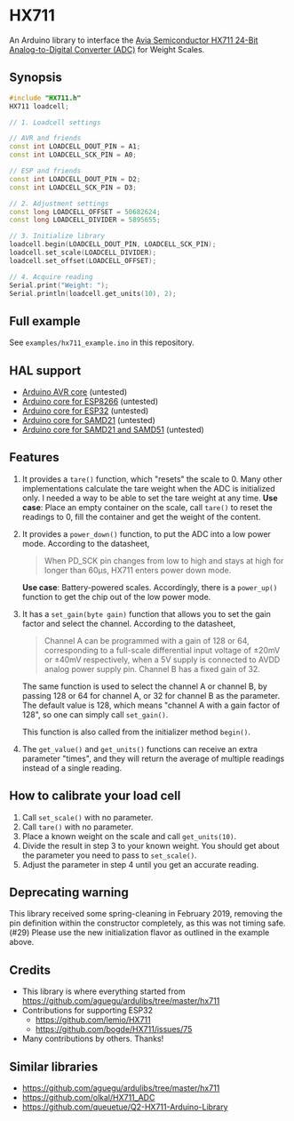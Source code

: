 # HX711
An Arduino library to interface the [Avia Semiconductor HX711 24-Bit Analog-to-Digital Converter (ADC)] for Weight Scales.


## Synopsis
```c++
#include "HX711.h"
HX711 loadcell;

// 1. Loadcell settings

// AVR and friends
const int LOADCELL_DOUT_PIN = A1;
const int LOADCELL_SCK_PIN = A0;

// ESP and friends
const int LOADCELL_DOUT_PIN = D2;
const int LOADCELL_SCK_PIN = D3;

// 2. Adjustment settings
const long LOADCELL_OFFSET = 50682624;
const long LOADCELL_DIVIDER = 5895655;

// 3. Initialize library
loadcell.begin(LOADCELL_DOUT_PIN, LOADCELL_SCK_PIN);
loadcell.set_scale(LOADCELL_DIVIDER);
loadcell.set_offset(LOADCELL_OFFSET);

// 4. Acquire reading
Serial.print("Weight: ");
Serial.println(loadcell.get_units(10), 2);
```


## Full example
See `examples/hx711_example.ino` in this repository.


## HAL support
- [Arduino AVR core](https://github.com/arduino/ArduinoCore-avr) (untested)
- [Arduino core for ESP8266](https://github.com/esp8266/Arduino) (untested)
- [Arduino core for ESP32](https://github.com/espressif/arduino-esp32) (untested)
- [Arduino core for SAMD21](https://github.com/arduino/ArduinoCore-samd) (untested)
- [Arduino core for SAMD21 and SAMD51](https://github.com/adafruit/ArduinoCore-samd) (untested)


## Features
1. It provides a `tare()` function, which "resets" the scale to 0. Many other
   implementations calculate the tare weight when the ADC is initialized only.
   I needed a way to be able to set the tare weight at any time.
   **Use case**: Place an empty container on the scale, call `tare()` to reset
   the readings to 0, fill the container and get the weight of the content.

2. It provides a `power_down()` function, to put the ADC into a low power mode.
   According to the datasheet,
   > When PD_SCK pin changes from low to high and stays at high
   > for longer than 60μs, HX711 enters power down mode.

   **Use case**: Battery-powered scales. Accordingly, there is a `power_up()`
   function to get the chip out of the low power mode.

3. It has a `set_gain(byte gain)` function that allows you to set the gain factor
   and select the channel. According to the datasheet,
   > Channel A can be programmed with a gain of 128 or 64, corresponding to
   a full-scale differential input voltage of ±20mV or ±40mV respectively, when
   a 5V supply is connected to AVDD analog power supply pin. Channel B has
   a fixed gain of 32.

   The same function is used to select the channel A or channel B, by passing
   128 or 64 for channel A, or 32 for channel B as the parameter. The default
   value is 128, which means "channel A with a gain factor of 128", so one can
   simply call `set_gain()`.

   This function is also called from the initializer method `begin()`.

4. The `get_value()` and `get_units()` functions can receive an extra parameter "times",
   and they will return the average of multiple readings instead of a single reading.


## How to calibrate your load cell
1. Call `set_scale()` with no parameter.
2. Call `tare()` with no parameter.
3. Place a known weight on the scale and call `get_units(10)`.
4. Divide the result in step 3 to your known weight. You should
   get about the parameter you need to pass to `set_scale()`.
5. Adjust the parameter in step 4 until you get an accurate reading.


## Deprecating warning
This library received some spring-cleaning in February 2019, removing
the pin definition within the constructor completely, as this was not
timing safe. (#29) Please use the new initialization flavor as outlined
in the example above.


## Credits
- This library is where everything started from
  https://github.com/aguegu/ardulibs/tree/master/hx711
- Contributions for supporting ESP32
  - https://github.com/lemio/HX711
  - https://github.com/bogde/HX711/issues/75
- Many contributions by others. Thanks!


## Similar libraries
- https://github.com/aguegu/ardulibs/tree/master/hx711
- https://github.com/olkal/HX711_ADC
- https://github.com/queuetue/Q2-HX711-Arduino-Library


[Avia Semiconductor HX711 24-Bit Analog-to-Digital Converter (ADC)]: http://www.dfrobot.com/image/data/SEN0160/hx711_english.pdf
